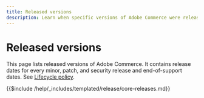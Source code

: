 ```yaml
---
title: Released versions
description: Learn when specific versions of Adobe Commerce were released.
---
```


# Released versions

This page lists released versions of Adobe Commerce. It contains release dates for every minor, patch, and security release and end-of-support dates. See [Lifecycle policy](lifecycle-policy.md).

{{$include /help/_includes/templated/release/core-releases.md}}
